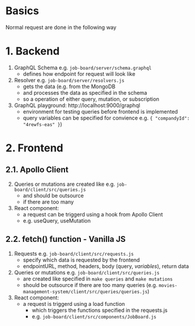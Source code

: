 # Basics

Normal request are done in the following way

# 1. Backend

1. GraphQL Schema e.g. `job-board/server/schema.graphql`
   - defines how endpoint for request will look like
2. Resolver e.g. `job-board/server/resolvers.js`
   - gets the data (e.g. from the MongoDB
   - and processes the data as specified in the schema
   - so a operation of either query, mutation, or subscription
3. GraphQL playground: http://localhost:9000/graphql
   - environment for testing queries before frontend is implemented
   - query variables can be specified for convience e.g. `{ "compandyId": "4rewfs-eas" }`)

# 2. Frontend

## 2.1. Apollo Client

2. Queries or mutations are created like e.g. `job-board/client/src/queries.js`
   - and should be outsource
   - if there are too many
3. React component:
   - a request can be triggerd using a hook from Apollo Client
   - e.g. useQuery, useMutation

## 2.2. fetch() function - Vanilla JS

1. Requests e.g. `job-board/client/src/requests.js`
   - specify which data is requested by the frontend
   - endpointURL, method, headers, body (query, _variables_), return data
2. Queries or mutations e.g. `job-board/client/src/queries.js`
   - are created like specified in `make queries` and `make mutations`
   - should be outsource if there are too many queries (e.g. `movies-management-system/client/src/queries/queries.js`)
3. React component:
   - a request is triggerd using a load function
     - which triggers the functions specified in the requests.js
     - e.g. `job-board/client/src/components/JobBoard.js`
